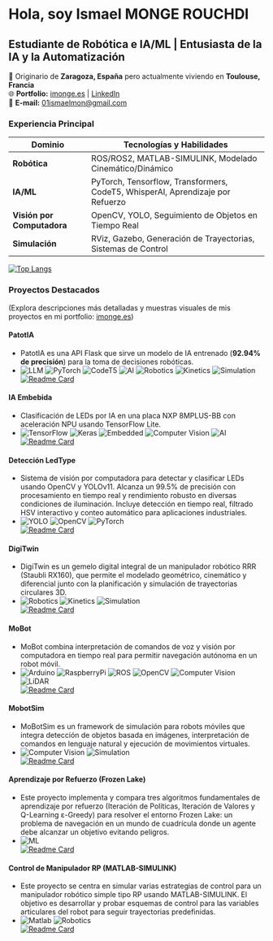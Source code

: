 # Hola, soy Ismael MONGE ROUCHDI 
## **Estudiante de Robótica e IA/ML | Entusiasta de la IA y la Automatización**  
📍 Originario de **Zaragoza, España** pero actualmente viviendo en **Toulouse, Francia**  
🌐 **Portfolio:** [imonge.es](https://imonge.es) | [LinkedIn](https://www.linkedin.com/in/ismael-monge-rouchdi-aba771316/)  
📧 **E-mail:** [01ismaelmon@gmail.com](mailto:tuemail@ejemplo.com)

### **Experiencia Principal**  
| **Dominio**       | **Tecnologías y Habilidades**                          |  
|------------------|--------------------------------------------------|  
| **Robótica**     | ROS/ROS2, MATLAB-SIMULINK, Modelado Cinemático/Dinámico |  
| **IA/ML**        | PyTorch, Tensorflow, Transformers, CodeT5, WhisperAI, Aprendizaje por Refuerzo       |  
| **Visión por Computadora** |OpenCV, YOLO, Seguimiento de Objetos en Tiempo Real       |  
| **Simulación**   | RViz, Gazebo, Generación de Trayectorias, Sistemas de Control   |  

[![Top Langs](https://github-readme-stats.vercel.app/api/top-langs/?username=IsmaTIBU&layout=compact)](https://github.com/IsmaTIBU)  

### **Proyectos Destacados**  
(Explora descripciones más detalladas y muestras visuales de mis proyectos en mi portfolio: [imonge.es](https://imonge.es)) 
#### **PatotIA**  
- PatotIA es una API Flask que sirve un modelo de IA entrenado (**92.94% de precisión**) para la toma de decisiones robóticas.
- ![LLM](https://img.shields.io/badge/LLM-FF1493?logo=Ollama&logoColor=white) ![PyTorch](https://img.shields.io/badge/PyTorch-E61F00?logo=PyTorch&logoColor=white) ![CodeT5](https://img.shields.io/badge/CodeT5-1E90FF?) ![AI](https://img.shields.io/badge/AI-228B22?) ![Robotics](https://img.shields.io/badge/Robotics-22314E?) ![Kinetics](https://img.shields.io/badge/Kinetics-8A2BE2?) ![Simulation](https://img.shields.io/badge/Simulation-2F4F4F?)  
[![Readme Card](https://github-readme-stats.vercel.app/api/pin/?username=IsmaTIBU&repo=PatotIA)](https://github.com/IsmaTIBU/PatotIA)

#### **IA Embebida**
- Clasificación de LEDs por IA en una placa NXP 8MPLUS-BB con aceleración NPU usando TensorFlow Lite.
- ![TensorFlow](https://img.shields.io/badge/TensorFlow-FF6F00?logo=tensorflow&logoColor=white) ![Keras](https://img.shields.io/badge/Keras-FFFFFF?) ![Embedded](https://img.shields.io/badge/Embedded-00599C) ![Computer Vision](https://img.shields.io/badge/Computer_Vision-33BBE5?) ![AI](https://img.shields.io/badge/AI-228B22)  
[![Readme Card](https://github-readme-stats.vercel.app/api/pin/?username=IsmaTIBU&repo=Embedded_AI)](https://github.com/IsmaTIBU/Embedded_AI)

#### **Detección LedType**
- Sistema de visión por computadora para detectar y clasificar LEDs usando OpenCV y YOLOv11. Alcanza un 99.5% de precisión con procesamiento en tiempo real y rendimiento robusto en diversas condiciones de iluminación. Incluye detección en tiempo real, filtrado HSV interactivo y conteo automático para aplicaciones industriales.
- ![YOLO](https://img.shields.io/badge/YOLO-33BBE5?logo=yolo&logoColor=white) ![OpenCV](https://img.shields.io/badge/OpenCV-FF8C00?logo=OpenCV&logoColor=white) ![PyTorch](https://img.shields.io/badge/PyTorch-E61F00?logo=PyTorch&logoColor=white)  
[![Readme Card](https://github-readme-stats.vercel.app/api/pin/?username=IsmaTIBU&repo=LedType_detection&cache_seconds=0)](https://github.com/IsmaTIBU/LedType_detection)

#### **DigiTwin**  
- DigiTwin es un gemelo digital integral de un manipulador robótico RRR (Staubli RX160), que permite el modelado geométrico, cinemático y diferencial junto con la planificación y simulación de trayectorias circulares 3D.  
- ![Robotics](https://img.shields.io/badge/Robotics-22314E?) ![Kinetics](https://img.shields.io/badge/Kinetics-8A2BE2?) ![Simulation](https://img.shields.io/badge/Simulation-2F4F4F?)  
[![Readme Card](https://github-readme-stats.vercel.app/api/pin/?username=IsmaTIBU&repo=DigiTwin)](https://github.com/IsmaTIBU/DigiTwin)  

#### **MoBot**  
- MoBot combina interpretación de comandos de voz y visión por computadora en tiempo real para permitir navegación autónoma en un robot móvil.
- ![Arduino](https://img.shields.io/badge/Arduino-00979c?logo=Arduino&logoColor=white) ![RaspberryPi](https://img.shields.io/badge/RaspberryPi-c7053d?logo=raspberrypi&logoColor=white) ![ROS](https://img.shields.io/badge/ROS-22314E?logo=ros&logoColor=white) ![OpenCV](https://img.shields.io/badge/OpenCV-FF8C00?logo=OpenCV&logoColor=white) ![Computer Vision](https://img.shields.io/badge/Computer_Vision-33BBE5?) ![LiDAR](https://img.shields.io/badge/LiDAR-373737?)  
[![Readme Card](https://github-readme-stats.vercel.app/api/pin/?username=IsmaTIBU&repo=Mobot)](https://github.com/IsmaTIBU/Mobot)

#### **MobotSim**
- MoBotSim es un framework de simulación para robots móviles que integra detección de objetos basada en imágenes, interpretación de comandos en lenguaje natural y ejecución de movimientos virtuales.
- ![Computer Vision](https://img.shields.io/badge/Computer_Vision-33BBE5?) ![Simulation](https://img.shields.io/badge/Simulation-2F4F4F?)  
[![Readme Card](https://github-readme-stats.vercel.app/api/pin/?username=IsmaTIBU&repo=MobotSim&cache_seconds=0)](https://github.com/IsmaTIBU/MobotSim)

#### **Aprendizaje por Refuerzo (Frozen Lake)** 
- Este proyecto implementa y compara tres algoritmos fundamentales de aprendizaje por refuerzo (Iteración de Políticas, Iteración de Valores y Q-Learning ε-Greedy) para resolver el entorno Frozen Lake: un problema de navegación en un mundo de cuadrícula donde un agente debe alcanzar un objetivo evitando peligros.
- ![ML](https://img.shields.io/badge/ML-83E514?)  
[![Readme Card](https://github-readme-stats.vercel.app/api/pin/?username=IsmaTIBU&repo=Reinforcement-Learning&cache_seconds=0)](https://github.com/IsmaTIBU/Reinforcement-Learning)

#### **Control de Manipulador RP (MATLAB-SIMULINK)**  
- Este proyecto se centra en simular varias estrategias de control para un manipulador robótico simple tipo RP usando MATLAB-SIMULINK. El objetivo es desarrollar y probar esquemas de control para las variables articulares del robot para seguir trayectorias predefinidas.
- ![Matlab](https://img.shields.io/badge/Matlab-FF8800?) ![Robotics](https://img.shields.io/badge/Robotics-22314E?)  
[![Readme Card](https://github-readme-stats.vercel.app/api/pin/?username=IsmaTIBU&repo=Rob_Command&cache_seconds=0)](https://github.com/IsmaTIBU/Rob_Command)
